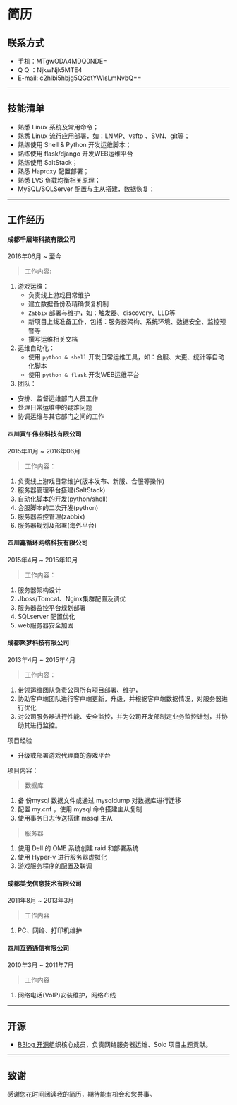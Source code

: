 # 简历

## 联系方式

 * 手机：MTgwODA4MDQ0NDE=
 * Q Q ：NjkwNjk5MTE4
 * E-mail: c2hlbi5hbjg5QGdtYWlsLmNvbQ==

---

## 技能清单

- 熟悉 Linux 系统及常用命令；
- 熟悉 Linux 流行应用部署，如：LNMP、vsftp 、SVN、git等；
- 熟练使用 Shell & Python 开发运维脚本；
- 熟练使用 flask/django 开发WEB运维平台
- 熟练使用 SaltStack；
- 熟悉 Haproxy 配置部署；
- 熟悉 LVS 负载均衡相关原理；
- MySQL/SQLServer 配置与主从搭建，数据恢复；

---

## 工作经历
#### 成都千层塔科技有限公司

2016年06月 ~ 至今
> 工作内容:
1. 游戏运维：
   - 负责线上游戏日常维护
   - 建立数据备份及精确恢复机制
   -  `Zabbix` 部署与维护，如：触发器、discovery、LLD等
   - 新项目上线准备工作，包括：服务器架构、系统环境、数据安全、监控预警等
   - 撰写运维相关文档
2. 运维自动化：
   - 使用 `python & shell` 开发日常运维工具，如：合服、大更、统计等自动化脚本
   - 使用 `python & flask` 开发WEB运维平台
3.  团队：
   - 安排、监督运维部门人员工作
   - 处理日常运维中的疑难问题
   - 协调运维与其它部门之间的工作

#### 四川寅午伟业科技有限公司

2015年11月 ~ 2016年06月
> 工作内容：

1. 负责线上游戏日常维护(版本发布、新服、合服等操作)
2. 服务器管理平台搭建(SaltStack)
3. 自动化脚本的开发(python/shell)
4. 合服脚本的二次开发(python)
5. 服务器监控管理(zabbix)
6. 服务器规划及部署(海外平台)

#### 四川鑫循环网络科技有限公司

2015年4月 ~ 2015年10月

> 工作内容：

1. 服务器架构设计
2. Jboss/Tomcat、Nginx集群配置及调优
3. 服务器监控平台规划部署
4. SQLserver 配置优化
5. web服务器安全加固


#### 成都聚梦科技有限公司

 2013年4月 ~ 2015年4月

> 工作内容：

1. 带领运维团队负责公司所有项目部署、维护，
2. 协助客户端团队进行客户端更新，升级，并根据客户端数据情况，对服务器进行优化
3. 对公司服务器进行性能、安全监控，并为公司开发部制定业务监控计划，并协助其进行监控。

项目经验

- 升级或部署游戏代理商的游戏平台

项目内容：

> 数据库

1. 备 份mysql 数据文件或通过 mysqldump 对数据库进行迁移
2. 配置 my.cnf ，使用 mysql 命令搭建主从复制
3. 使用事务日志传送搭建 mssql 主从

> 服务器

1. 使用 Dell 的 OME 系统创建 raid 和部署系统
2. 使用 Hyper-v 进行服务器虚拟化
3. 游戏服务程序的配置及联调



#### 成都美戈信息技术有限公司

2011年8月 ~ 2013年3月

> 工作内容

1. PC、网络、打印机维护


#### 四川互通通信有限公司

2010年3月 ~ 2011年7月

> 工作内容

1. 网络电话(VoIP)安装维护，网络布线

---

## 开源

- [B3log 开源](http://b3log.org)组织核心成员，负责网络服务器运维、Solo 项目主题贡献。

---

## 致谢
感谢您花时间阅读我的简历，期待能有机会和您共事。
